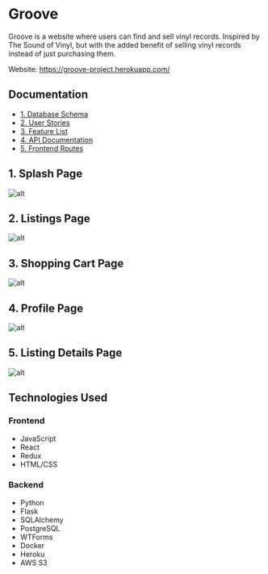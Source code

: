 # Groove

Groove is a website where users can find and sell vinyl records. Inspired by The Sound of Vinyl, but with the added benefit of selling vinyl records instead of just purchasing them.

Website: https://groove-project.herokuapp.com/

## Documentation
  * [1. Database Schema](https://github.com/VladimirRadovanovic/groove-project/wiki/Database-Schema)
  * [2. User Stories](https://github.com/VladimirRadovanovic/groove-project/wiki/User-Stories)
  * [3. Feature List](https://github.com/VladimirRadovanovic/groove-project/wiki/Feature-List)
  * [4. API Documentation](https://github.com/VladimirRadovanovic/groove-project/wiki/API-Documentation)
  * [5. Frontend Routes](https://github.com/VladimirRadovanovic/groove-project/wiki/Frontend-Routes)

## 1. Splash Page
![alt](https://imgur.com/RHCeP7M.png)
## 2. Listings Page
![alt](https://imgur.com/YQUy040.png)
## 3. Shopping Cart Page
![alt](https://imgur.com/IgqkIde.png)
## 4. Profile Page
![alt](https://imgur.com/3s41OFc.png)
## 5. Listing Details Page
![alt](https://imgur.com/TCpFj9p.png)

## Technologies Used

### Frontend
   * JavaScript
   * React
   * Redux
   * HTML/CSS
### Backend
   * Python
   * Flask
   * SQLAlchemy
   * PostgreSQL
   * WTForms
   * Docker
   * Heroku
   * AWS S3


